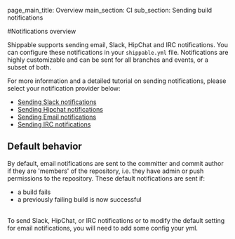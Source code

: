 page_main_title: Overview
main_section: CI
sub_section: Sending build notifications

#Notifications overview

Shippable supports sending email, Slack, HipChat and IRC notifications. You can configure these notifications in your `shippable.yml` file. Notifications are highly customizable and can be sent for all branches and events, or a subset of both.

For more information and a detailed tutorial on sending notifications, please select your notification provider below:

-  [Sending Slack notifications](slack-notifications/)
-  [Sending Hipchat notifications](hipchat-notifications/)
-  [Sending Email notifications](email-notifications/)
-  [Sending IRC notifications](irc-notifications/)

## Default behavior

By default, email notifications are sent to the committer and commit author if they are 'members' of the repository, i.e. they have admin or push permissions to the repository. These default notifications are sent if:

-  a build fails
-  a previously failing build is now successful

<br>
To send Slack, HipChat, or IRC notifications or to modify the default setting for email notifications, you will need to add some config your yml.
